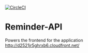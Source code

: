 [![CircleCI](https://circleci.com/gh/circleci/circleci-docs.svg?style=svg)](https://circleci.com/gh/circleci/circleci-docs)
# Reminder-API
Powers the frontend for the application http://d2521jr5ghrxb6.cloudfront.net/
